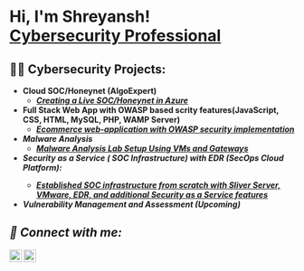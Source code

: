 <h1>Hi, I'm Shreyansh! <br/><a href="https://github.com/Shresoc"></a> <a href="https://www.linkedin.com/in/shreyanshsokey/">Cybersecurity Professional</a></h1>

<h2>👨‍💻 Cybersecurity Projects:</h2>

- <b>Cloud SOC/Honeynet (AlgoExpert)</b>
  - <b><i>[Creating a Live SOC/Honeynet in Azure](https://github.com/Shresoc/Azure-SOC-Honeynet)</b></i>
- <b>Full Stack Web App with OWASP based scrity features(JavaScript, CSS, HTML, MySQL, PHP, WAMP Server)</b>
  - <b><i>[Ecommerce web-application with OWASP security implementation](https://github.com/Shresoc/OWASP-E-Commerce-Website) <b><i>
- <b>Malware Analysis</b>
  - <b><i>[Malware Analysis Lab Setup Using VMs and Gateways](https://github.com/Shresoc/Malware-Analysis-Lab-Setup)</b></i>
 - <b> Security as a Service ( SOC Infrastructure)  with EDR (SecOps Cloud Platform):
    - <b><i>[Established SOC infrastructure from scratch with Sliver Server,  VMware, EDR, and additional Security as a Service features](https://github.com/Shresoc/Security-as-a-Service) </b></i>
- <b> Vulnerability Management and Assessment (Upcoming)</b>


<h2> 🤳 Connect with me:</h2>


[<img align="left" alt="ShreyanshSokey | LinkedIn" width="22px" src="https://cdn.jsdelivr.net/npm/simple-icons@v3/icons/linkedin.svg" />][linkedin]
[<img align="left" alt="ShreyanshSokey | Instagram" width="22px" src="https://cdn.jsdelivr.net/npm/simple-icons@v3/icons/instagram.svg" />][instagram]

[instagram]: https://www.instagram.com/shreyanshsokey/
[linkedin]: https://linkedin.com/in/shreyanshsokey

<!--
**joshmadakor1/joshmadakor1** is a ✨ _special_ ✨ repository because its `README.md` (this file) appears on your GitHub profile.

Here are some ideas to get you started:

- 🔭 I’m currently working on ...
- 🌱 I’m currently learning ...
- 👯 I’m looking to collaborate on ...
- 🤔 I’m looking for help with ...
- 💬 Ask me about ...
- 📫 How to reach me: ...
- 😄 Pronouns: ...
- ⚡ Fun fact: ...
-->
